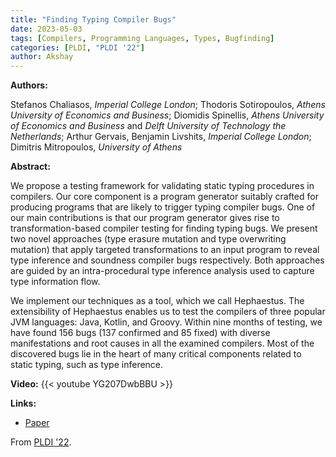 ```yaml
---
title: "Finding Typing Compiler Bugs"
date: 2023-05-03
tags: [Compilers, Programming Languages, Types, Bugfinding]
categories: [PLDI, "PLDI '22"]
author: Akshay
---
```


**Authors:**

Stefanos Chaliasos, _Imperial College London_; Thodoris Sotiropoulos, _Athens
University of Economics and Business_; Diomidis Spinellis, _Athens University
of Economics and Business_ and _Delft University of Technology the
Netherlands_; Arthur Gervais, Benjamin Livshits, _Imperial College London_;
Dimitris Mitropoulos, _University of Athens_

**Abstract:**

We propose a testing framework for validating static typing procedures in
compilers. Our core component is a program generator suitably crafted for
producing programs that are likely to trigger typing compiler bugs. One of our
main contributions is that our program generator gives rise to
transformation-based compiler testing for finding typing bugs. We present two
novel approaches (type erasure mutation and type overwriting mutation) that
apply targeted transformations to an input program to reveal type inference and
soundness compiler bugs respectively. Both approaches are guided by an
intra-procedural type inference analysis used to capture type information flow.

We implement our techniques as a tool, which we call Hephaestus. The
extensibility of Hephaestus enables us to test the compilers of three popular
JVM languages: Java, Kotlin, and Groovy. Within nine months of testing, we have
found 156 bugs (137 confirmed and 85 fixed) with diverse manifestations and
root causes in all the examined compilers. Most of the discovered bugs lie in
the heart of many critical components related to static typing, such as type
inference.

**Video:**
{{< youtube YG207DwbBBU >}}

**Links:**
- [Paper](https://dl.acm.org/doi/pdf/10.1145/3519939.3523427)

From [PLDI '22](https://dl.acm.org/doi/10.1145/3519939.3523427).
